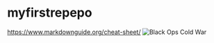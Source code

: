 # myfirstrepepo
https://www.markdownguide.org/cheat-sheet/
![Black Ops Cold War](https://o.aolcdn.com/images/dims?resize=1200%2C630&crop=1200%2C630%2C0%2C0&quality=95&image_uri=https%3A%2F%2Fs.yimg.com%2Fos%2Fcreatr-uploaded-images%2F2020-08%2Fed0f71f0-e268-11ea-9fff-50c480391282&client=amp-blogside-v2&signature=6b7f57e15a629cb94dd4c7c59cea57451a987418)
